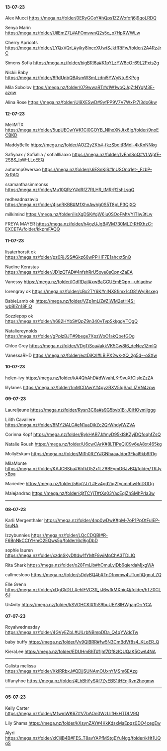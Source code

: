 
#### 13-07-23
Alex Mucci
https://mega.nz/folder/0ERyGCoY#hQps1ZZWofofj6j9qoLRDQ

Senya Marin
https://mega.nz/folder/UilEmZ7L#AFOmvwnQ2s5o_p7HpRWWLw

Cherry Apricots
https://mega.nz/folder/LYQxVQrL#yiky8InccXUwtSJkffRtFw/folder/2A4RzJrC

Simens Sofia
https://mega.nz/folder/bigBRI6a#K1pYLzYW8cO-69L2Pxts2g

Nickii Baby
https://mega.nz/folder/8RdUnbQB#smWSmLzdni5YWyNtuSKPcg

Mila Sobolov
https://mega.nz/folder/079wwaRT#s1W1woQJqZtNYgM3E-azqw

Alina Rose
https://mega.nz/folder/Ui9XESwD#9yfPP9V7V7WxFt7I3do6kw

#### 12-07-23
MeliMTX
https://mega.nz/folder/5upUECwY#K1CI0GOYB_NIhxXNJtx6Ig/folder/9noECBKD

MaddyBelle
https://mega.nz/folder/AOZ2yZKb#-fkzSbditRMdl-4kKnNNkg

Safiyaax / Sofiallia / sofiallliaaxo
https://mega.nz/folder/1vEmlSoQ#VLWgfE-2SBS_lpW-LLoEEQ

autumnp0wersxo
https://mega.nz/folder/s6ESnKjS#lnUSOnq1et-_FzbP-XrRAQ

ssamanthasimmonss
https://mega.nz/folder/Mu10QRzY#dRfZ7RLHR_tMRrR2shLsqQ

redheadnazavip
https://mega.nz/folder/4jsnRKBB#M1XhnAwVg0S5T8pLP3QjXQ

milkimind
https://mega.nz/folder/IisXgDSK#gW6iu0SOoFMtVYITIw3tLw

FREYA MAYER
https://mega.nz/folder/h4gzUJgB#VM730MLZ-RHXhzC-EXCETA/folder/kkpmFAQQ

#### 11-07-23
lisaterhorstt ok
https://mega.nz/folder/pz0RjJSS#Gkz66wPPiHF7E1ahcxt5nQ

Nadine Kerastas
https://mega.nz/folder/JD1zQTAD#4nfshRrU5ove8sCpnxZaEA

Vanessy
https://mega.nz/folder/lGdRDajI#xwBaGGUEmEQpp--uhIaqbw

lorengray  ok
https://mega.nz/folder/cBx2TY6K#nINX8fimx1cO81WyI8sxeg

BabieLamb ok
https://mega.nz/folder/VZp1mLiZ#ZlWM2etH4S-wbBIZn18FiQ

Sozzlepop ok
https://mega.nz/folder/h682HYbS#QpZ9n340vTvpSkkggVTOgQ

Nataliereynolds
https://mega.nz/folder/gPplzBJT#9bege7XpzWoO1akQbefGOg

Chloe Grey
https://mega.nz/folder/VDgTiSoa#akkVK5Gw8I6_deNez1ZmlQ

VanessaRHD
https://mega.nz/folder/ectDjKzI#LBiPX2wk-XQ_2g5d--oSXw


#### 10-07-23
helen-ivy
https://mega.nz/folder/kA4QhAhD#dWvahLK-9vuXfClsloZzZA

lilylanes
https://mega.nz/folder/1mMCDAwY#4gyzRXV5IgSacLlZVN4zpw

#### 09-07-23
Laureljeune 
https://mega.nz/folder/Rysn3C6a#s9G5bvb1B-J0lHOymliggg

Lilith Cavaliere
https://mega.nz/folder/8MY2iALC#eN1uaDikZc2QrWhdylWZVA

Corinna Kopf
https://mega.nz/folder/BykHAB7J#myD95kISKZyjDQfoqhfZsQ

Natalie Roush
https://mega.nz/folder/U6cwCArK#8LTlPeQjC9v6eA8xt465kg

MollyEskam
https://mega.nz/folder/Mi1h0RZY#GNhaaaJdor3FkaI9kb9R1g

MilaMonte
https://mega.nz/folder/KAJCBSba#6hfkD52x1LZ8BEymD6JvBQ/folder/TRJyxBpa

Mariedee
https://mega.nz/folder/56oj2J7L#Ev4gd2iq2fycmnhwRnDODg

Malejandraq
https://mega.nz/folder/djtTCYjT#tXs03YacEqIZhSMhPrla3w


*****

#### 08-07-23
Karli Mergenthaler
https://mega.nz/folder/4np0wDwK#pM-7oP1PpOtFulEP-5ruNA

Izzybunnies
https://mega.nz/folder/LQcCDQBI#R-F6BnNkCCtYHmO2EQws5g/folder/6c9igDbD

sophie lauren
https://mega.nz/folder/xzdnSKyD#dw1fYMtF9wiMpChA3TDLIQ

Rita Shark
https://mega.nz/folder/o28FmLib#hOmuLyiDb6qierdaMjxgWA

callmeslooo
https://mega.nz/folder/sDdyBQ4b#TnDfnxmw4UTuxfiQgnuLZQ

Elle Grenn
https://mega.nz/folder/xDgGkDLL#ehlFVC3fl_jJ6wfkMXhioQ/folder/hTZ0CL6J

Ur4vity
https://mega.nz/folder/kSVGHCKI#1hS9buUEY8lHWgagOrrYCA


####  07-07-23
Royalwednesday
https://mega.nz/folder/4GVyEZbL#UlLrbNBmpDDa_Q4qYWdcTw

baby buffy
https://mega.nz/folder/Vv9QlBRR#fw5N3CmBdVf8s4_KLoER_Q

KieraLee
https://mega.nz/folder/EDUHmBhT#1jhf7Df8zIQUQaK5OwA4NA

****
Calista melissa
https://mega.nz/folder/XkIRRbxJ#QDjjSUNAmOUxnYMSm6EAzg

tiffanyhoe
https://mega.nz/folder/4LhBhYyS#f7ZyEBS1tHEnjRvn2hegmw

****
#### 05-07-23
Kelly Carter
https://mega.nz/folder/MfwmWK6Z#V7bAOn0WzLlifHkHTDLV9Q

Lily Shams
https://mega.nz/folder/kXsynZAY#4KkKdsxMaEpqz0DO4cegEw

Alyri
https://mega.nz/folder/xK1jlB4B#FES_T8avYAPfMStgEYuNgg/folder/kHt1UQgS